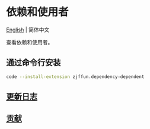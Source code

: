 # 依赖和使用者

[English](./README.md) | 简体中文

查看依赖和使用者。

## 通过命令行安装

```bash
code --install-extension zjffun.dependency-dependent
```

## [更新日志](./CHANGELOG.md)

## [贡献](./CONTRIBUTING.md)
